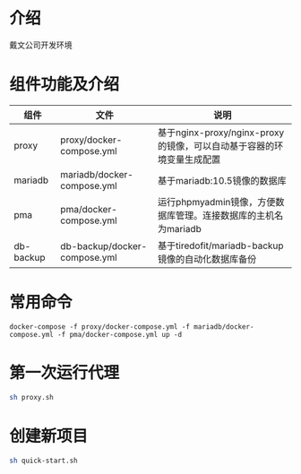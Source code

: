 # 介绍
戴文公司开发环境

# 组件功能及介绍
|组件|文件|说明|
|---|---|---|
|proxy|proxy/docker-compose.yml|基于nginx-proxy/nginx-proxy的镜像，可以自动基于容器的环境变量生成配置|
|mariadb|mariadb/docker-compose.yml|基于mariadb:10.5镜像的数据库|
|pma|pma/docker-compose.yml|运行phpmyadmin镜像，方便数据库管理。连接数据库的主机名为mariadb|
|db-backup|db-backup/docker-compose.yml|基于tiredofit/mariadb-backup镜像的自动化数据库备份

# 常用命令
```
docker-compose -f proxy/docker-compose.yml -f mariadb/docker-compose.yml -f pma/docker-compose.yml up -d
```

# 第一次运行代理
```sh
sh proxy.sh
```

# 创建新项目
```sh
sh quick-start.sh
```